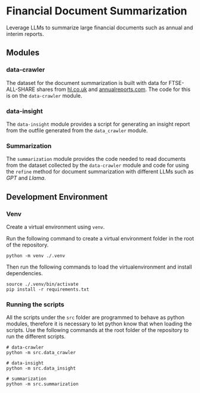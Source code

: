 # Financial Document Summarization

Leverage LLMs to summarize large financial documents such as annual and interim reports.


## Modules

### data-crawler

The dataset for the document summarization is built with data for FTSE-ALL-SHARE shares from [hl.co.uk](hl.co.uk) and 
[annualreports.com](annualreports.com). The code for this is on the `data-crawler` module.

### data-insight

The `data-insight` module provides a script for generating an insight report from the outfile generated from the 
`data_crawler` module.

### Summarization

The `summarization` module provides the code needed to read documents from the dataset collected by the `data-crawler` 
module and code for using the `refine` method for document summarization with different LLMs such as _GPT_ and _Llama_.  


## Development Environment

### Venv
Create a virtual environment using `venv`.

Run the following command to create a virtual environment folder in the root of the repository.

```shell
python -m venv ./.venv
```

Then run the following commands to load the virtualenvironment and install dependencies.

```shell
source ./.venv/bin/activate
pip install -r requirements.txt
```

### Running the scripts

All the scripts under the `src` folder are programmed to behave as python modules, therefore it is necessary to let 
python know that when loading the scripts. Use the following commands at the root folder of the repository to run the 
different scripts.

```shell
# data-crawler
python -m src.data_crawler

# data-insight
python -m src.data_insight

# summarization
python -m src.summarization

```
